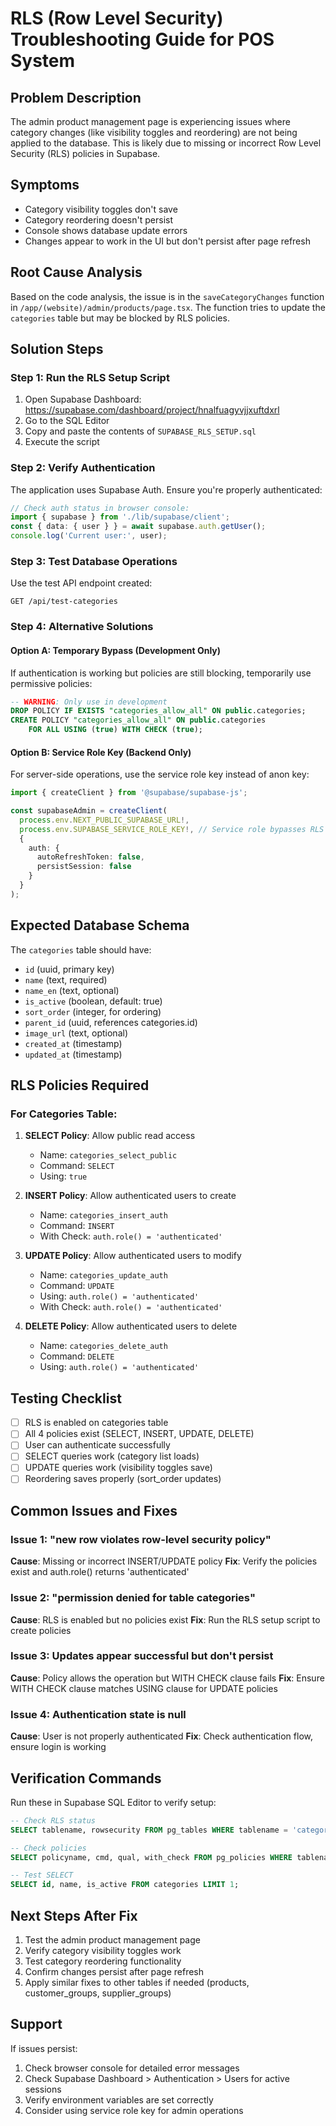 # RLS (Row Level Security) Troubleshooting Guide for POS System

## Problem Description
The admin product management page is experiencing issues where category changes (like visibility toggles and reordering) are not being applied to the database. This is likely due to missing or incorrect Row Level Security (RLS) policies in Supabase.

## Symptoms
- Category visibility toggles don't save
- Category reordering doesn't persist
- Console shows database update errors
- Changes appear to work in the UI but don't persist after page refresh

## Root Cause Analysis
Based on the code analysis, the issue is in the `saveCategoryChanges` function in `/app/(website)/admin/products/page.tsx`. The function tries to update the `categories` table but may be blocked by RLS policies.

## Solution Steps

### Step 1: Run the RLS Setup Script
1. Open Supabase Dashboard: https://supabase.com/dashboard/project/hnalfuagyvjjxuftdxrl
2. Go to the SQL Editor
3. Copy and paste the contents of `SUPABASE_RLS_SETUP.sql`
4. Execute the script

### Step 2: Verify Authentication
The application uses Supabase Auth. Ensure you're properly authenticated:

```typescript
// Check auth status in browser console:
import { supabase } from './lib/supabase/client';
const { data: { user } } = await supabase.auth.getUser();
console.log('Current user:', user);
```

### Step 3: Test Database Operations
Use the test API endpoint created:
```
GET /api/test-categories
```

### Step 4: Alternative Solutions

#### Option A: Temporary Bypass (Development Only)
If authentication is working but policies are still blocking, temporarily use permissive policies:

```sql
-- WARNING: Only use in development
DROP POLICY IF EXISTS "categories_allow_all" ON public.categories;
CREATE POLICY "categories_allow_all" ON public.categories
    FOR ALL USING (true) WITH CHECK (true);
```

#### Option B: Service Role Key (Backend Only)
For server-side operations, use the service role key instead of anon key:

```typescript
import { createClient } from '@supabase/supabase-js';

const supabaseAdmin = createClient(
  process.env.NEXT_PUBLIC_SUPABASE_URL!,
  process.env.SUPABASE_SERVICE_ROLE_KEY!, // Service role bypasses RLS
  {
    auth: {
      autoRefreshToken: false,
      persistSession: false
    }
  }
);
```

## Expected Database Schema

The `categories` table should have:
- `id` (uuid, primary key)
- `name` (text, required)
- `name_en` (text, optional)
- `is_active` (boolean, default: true)
- `sort_order` (integer, for ordering)
- `parent_id` (uuid, references categories.id)
- `image_url` (text, optional)
- `created_at` (timestamp)
- `updated_at` (timestamp)

## RLS Policies Required

### For Categories Table:
1. **SELECT Policy**: Allow public read access
   - Name: `categories_select_public`
   - Command: `SELECT`
   - Using: `true`

2. **INSERT Policy**: Allow authenticated users to create
   - Name: `categories_insert_auth`
   - Command: `INSERT`
   - With Check: `auth.role() = 'authenticated'`

3. **UPDATE Policy**: Allow authenticated users to modify
   - Name: `categories_update_auth`
   - Command: `UPDATE`
   - Using: `auth.role() = 'authenticated'`
   - With Check: `auth.role() = 'authenticated'`

4. **DELETE Policy**: Allow authenticated users to delete
   - Name: `categories_delete_auth`
   - Command: `DELETE`
   - Using: `auth.role() = 'authenticated'`

## Testing Checklist

- [ ] RLS is enabled on categories table
- [ ] All 4 policies exist (SELECT, INSERT, UPDATE, DELETE)
- [ ] User can authenticate successfully
- [ ] SELECT queries work (category list loads)
- [ ] UPDATE queries work (visibility toggles save)
- [ ] Reordering saves properly (sort_order updates)

## Common Issues and Fixes

### Issue 1: "new row violates row-level security policy"
**Cause**: Missing or incorrect INSERT/UPDATE policy
**Fix**: Verify the policies exist and auth.role() returns 'authenticated'

### Issue 2: "permission denied for table categories"
**Cause**: RLS is enabled but no policies exist
**Fix**: Run the RLS setup script to create policies

### Issue 3: Updates appear successful but don't persist
**Cause**: Policy allows the operation but WITH CHECK clause fails
**Fix**: Ensure WITH CHECK clause matches USING clause for UPDATE policies

### Issue 4: Authentication state is null
**Cause**: User is not properly authenticated
**Fix**: Check authentication flow, ensure login is working

## Verification Commands

Run these in Supabase SQL Editor to verify setup:

```sql
-- Check RLS status
SELECT tablename, rowsecurity FROM pg_tables WHERE tablename = 'categories';

-- Check policies
SELECT policyname, cmd, qual, with_check FROM pg_policies WHERE tablename = 'categories';

-- Test SELECT
SELECT id, name, is_active FROM categories LIMIT 1;
```

## Next Steps After Fix

1. Test the admin product management page
2. Verify category visibility toggles work
3. Test category reordering functionality
4. Confirm changes persist after page refresh
5. Apply similar fixes to other tables if needed (products, customer_groups, supplier_groups)

## Support

If issues persist:
1. Check browser console for detailed error messages
2. Check Supabase Dashboard > Authentication > Users for active sessions
3. Verify environment variables are set correctly
4. Consider using service role key for admin operations